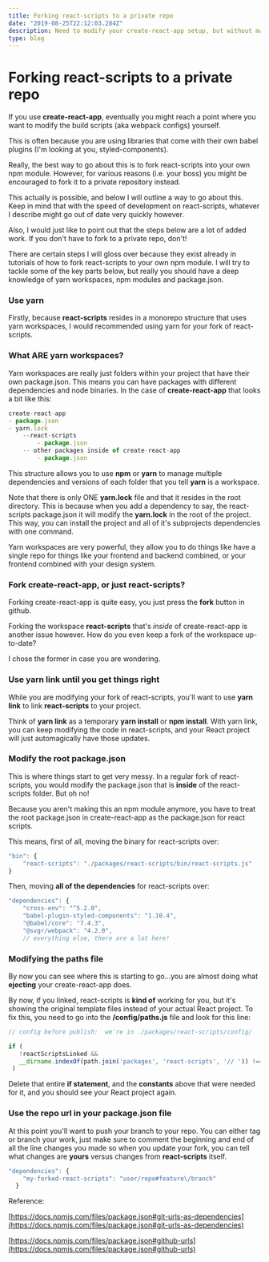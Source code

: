 ```yaml
---
title: Forking react-scripts to a private repo
date: "2019-08-25T22:12:03.284Z"
description: Need to modify your create-react-app setup, but without making a npm module of your modification? Here's how to do it, and why you might want to avoid it.
type: blog
---
```


<h1>Forking react-scripts to a private repo</h1>

If you use **create-react-app**, eventually you might reach a point where you want to modify the build scripts (aka webpack configs) yourself.

This is often because you are using libraries that come with their own babel plugins (I'm looking at you, styled-components).

Really, the best way to go about this is to fork react-scripts into your own npm module. However, for various reasons (i.e. your boss) you might be encouraged to fork it to a private repository instead.

This actually is possible, and below I will outline a way to go about this. Keep in mind that with the speed of development on react-scripts, whatever I describe might go out of date very quickly however.

Also, I would just like to point out that the steps below are a lot of added work. If you don't have to fork to a private repo, don't!

There are certain steps I will gloss over because they exist already in tutorials of how to fork react-scripts to your own npm module. I will try to tackle some of the key parts below, but really you should have a deep knowledge of yarn workspaces, npm modules and package.json. 

### Use yarn
Firstly, because **react-scripts** resides in a monorepo structure that uses yarn workspaces, I would recommended using yarn for your fork of react-scripts. 

### What ARE yarn workspaces?
Yarn workspaces are really just folders within your project that have their own package.json. This means you can have packages with different dependencies and node binaries. In the case of **create-react-app** that looks a bit like this:

```js
create-react-app
- package.json
- yarn.lock
    --react-scripts
        - package.json
    -- other packages inside of create-react-app
        - package.json
```

This structure allows you to use **npm** or **yarn** to manage multiple dependencies and versions of each folder that you tell **yarn** is a workspace. 

Note that there is only ONE **yarn.lock** file and that it resides in the root directory. This is because when you add a dependency to say, the react-scripts package.json it will modify the **yarn.lock** in the root of the project. This way, you can install the project and all of it's subprojects dependencies with one command.

Yarn workspaces are very powerful, they allow you to do things like have a single repo for things like your frontend and backend combined, or your frontend combined with your design system. 

### Fork create-react-app, or just react-scripts?
Forking create-react-app is quite easy, you just press the **fork** button in github. 

Forking the workspace **react-scripts** that's *inside* of create-react-app is another issue however. How do you even keep a fork of the workspace up-to-date?

I chose the former in case you are wondering.

### Use yarn link until you get things right
While you are modifying your fork of react-scripts, you'll want to use **yarn link** to link **react-scripts** to your project.

Think of **yarn link** as a temporary **yarn install** or **npm install**. With yarn link, you can keep modifying the code in react-scripts, and your React project will just automagically have those updates.

### Modify the root package.json
This is where things start to get very messy. In a regular fork of react-scripts, you would modify the package.json that is **inside** of the react-scripts folder. But oh no! 

Because you aren't making this an npm module anymore, you have to treat the root package.json in create-react-app as the package.json for react scripts.

This means, first of all, moving the binary for react-scripts over:

```javascript
"bin": {
    "react-scripts": "./packages/react-scripts/bin/react-scripts.js"
}
```

Then, moving **all of the dependencies** for react-scripts over:

```javascript
"dependencies": {
    "cross-env": "^5.2.0",
    "babel-plugin-styled-components": "1.10.4",
    "@babel/core": "7.4.3",
    "@svgr/webpack": "4.2.0",
    // everything else, there are a lot here!
```

### Modifying the paths file
By now you can see where this is starting to go...you are almost doing what **ejecting** your create-react-app does.

By now, if you linked, react-scripts is **kind of** working for you, but it's showing the original template files instead of your actual React project. To fix this, you need to go into the **/config/paths.js** file and look for this line:

```javascript
// config before publish:  we're in ./packages/react-scripts/config/

if (
   !reactScriptsLinked &&
   __dirname.indexOf(path.join('packages', 'react-scripts', '// ')) !== -1
 ) 
```

Delete that entire **if statement**, and the **constants** above that were needed for it, and you should see your React project again.

### Use the repo url in your package.json file
At this point you'll want to push your branch to your repo. You can either tag or branch your work, just make sure to comment the beginning and end of all the line changes you made so when you update your fork, you can tell what changes are **yours** versus changes from **react-scripts** itself.

```javascript
"dependencies": {
    "my-forked-react-scripts": "user/repo#feature\/branch"
  }
```

Reference:

[https://docs.npmjs.com/files/package.json#git-urls-as-dependencies](https://docs.npmjs.com/files/package.json#git-urls-as-dependencies)

[https://docs.npmjs.com/files/package.json#github-urls](https://docs.npmjs.com/files/package.json#github-urls)



